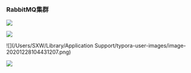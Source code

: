 ### RabbitMQ集群

![](https://gitee.com/enioy/img/raw/master/K8S/20201228102037.png) 

![](https://gitee.com/enioy/img/raw/master/K8S/20201228103749.png) 

![](/Users/SXW/Library/Application Support/typora-user-images/image-20201228104431207.png) 

![](https://gitee.com/enioy/img/raw/master/K8S/20201228105311.png) 

